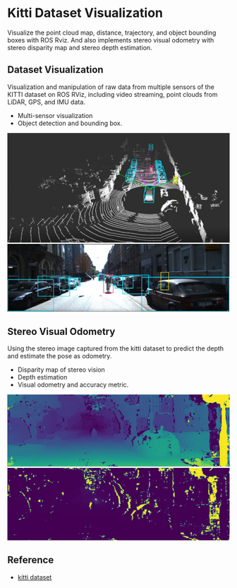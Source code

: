 # Kitti Dataset Visualization
Visualize the point cloud map, distance, trajectory, and object bounding boxes with ROS Rviz. And also implements stereo visual odometry with stereo disparity map and stereo depth estimation.

## Dataset Visualization
Visualization and manipulation of raw data from multiple sensors of the KITTI dataset on ROS RViz, including video streaming, point clouds from LiDAR, GPS, and IMU data.
* Multi-sensor visualization
* Object detection and bounding box.

<div align="center">
  <img src="./assets/point-cloud-map.PNG" alt="point cloud map" width="700">
  <img src="./assets/object-detecting.PNG" alt="camera" width="700">
</div>


## Stereo Visual Odometry
Using the stereo image captured from the kitti dataset to predict the depth and estimate the pose as odometry.

* Disparity map of stereo vision
* Depth estimation
* Visual odometry and accuracy metric.

<div align="center">
  <img src="./assets/disparity-map.png" alt="disparity" width="600">
  <img src="./assets/depth-map.png" alt="depth map" width="600">
</div>

## Reference
* [kitti dataset](https://www.cvlibs.net/datasets/kitti/)

